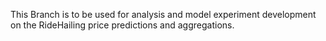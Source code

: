 This Branch is to be used for analysis and model experiment development
        on the RideHailing price predictions and aggregations.
